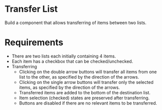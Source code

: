 # Transfer List
Build a component that allows transferring of items between two lists.

# Requirements
- There are two lists each initially containing 4 items.
- Each item has a checkbox that can be checked/unchecked.
- Transferring
    - Clicking on the double arrow buttons will transfer all items from one list to the other, as specified by the direction of the arrows.
    - Clicking on the single arrow buttons will transfer only the selected items, as specified by the direction of the arrows.
    - Transferred items are added to the bottom of the destination list.
    - Item selection (checked) states are preserved after transferring.
    - Buttons are disabled if there are no relevant items to be transferred.